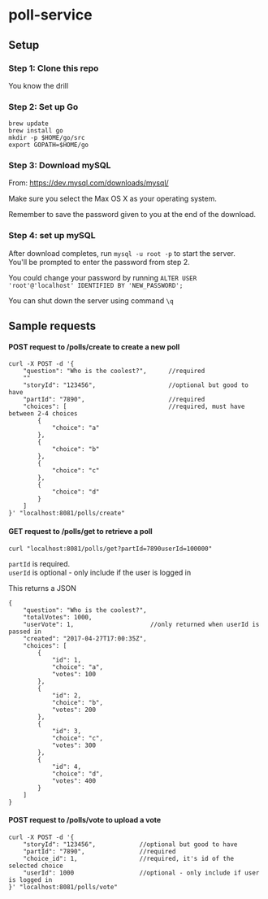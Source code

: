 # poll-service

## Setup

### Step 1: Clone this repo

You know the drill

### Step 2: Set up Go

```
brew update
brew install go
mkdir -p $HOME/go/src
export GOPATH=$HOME/go
```

### Step 3: Download mySQL

From: https://dev.mysql.com/downloads/mysql/

Make sure you select the Max OS X as your operating system.

Remember to save the password given to you at the end of the download.

### Step 4: set up mySQL

After download completes, run `mysql -u root -p` to start the server.\
You'll be prompted to enter the password from step 2.

You could change your password by running `ALTER USER 'root'@'localhost' IDENTIFIED BY 'NEW_PASSWORD';`

You can shut down the server using command `\q`



## Sample requests

#### POST request to /polls/create to create a new poll

```
curl -X POST -d '{
    "question": "Who is the coolest?",      //required
    ""
    "storyId": "123456",                    //optional but good to have
    "partId": "7890",                       //required
    "choices": [                            //required, must have between 2-4 choices
        {
            "choice": "a"                   
        },
        {
            "choice": "b"
        },
        {
            "choice": "c"
        },
        {
            "choice": "d"
        }
    ]
}' "localhost:8081/polls/create"
```

#### GET request to /polls/get to retrieve a poll

`curl "localhost:8081/polls/get?partId=7890userId=100000"`

`partId` is required.\
`userId` is optional - only include if the user is logged in

This returns a JSON

```
{ 
    "question": "Who is the coolest?",      
    "totalVotes": 1000,
    "userVote": 1,                     //only returned when userId is passed in
    "created": "2017-04-27T17:00:35Z",
    "choices": [
        {
            "id": 1,
            "choice": "a",
            "votes": 100
        },
        {
            "id": 2,
            "choice": "b",
            "votes": 200
        },
        {
            "id": 3,
            "choice": "c",
            "votes": 300
        },
        {
            "id": 4,
            "choice": "d",
            "votes": 400
        }
    ]
}

```

#### POST request to /polls/vote to upload a vote

```
curl -X POST -d '{
    "storyId": "123456",            //optional but good to have
    "partId": "7890",               //required
    "choice_id": 1,                 //required, it's id of the selected choice
    "userId": 1000                  //optional - only include if user is logged in
}' "localhost:8081/polls/vote"
```
